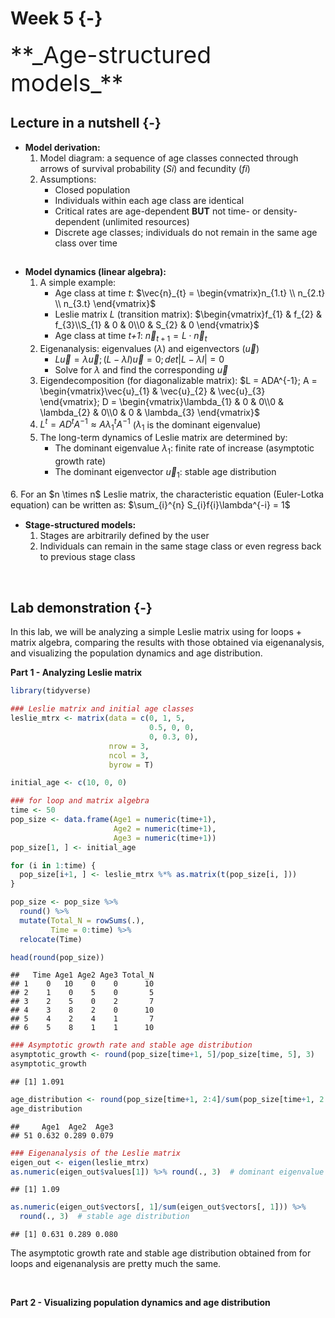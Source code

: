 

# Week 5 {-} 
<div style = "font-size: 28pt"> **_Age-structured models_**</div>

## Lecture in a nutshell {-}

* **Model derivation:**
    1. Model diagram: a sequence of age classes connected through arrows of survival probability ($Si$) and fecundity ($fi$)
    2. Assumptions:
        * Closed population
        * Individuals within each age class are identical
        * Critical rates are age-dependent **BUT** not time- or density-dependent (unlimited resources)
        * Discrete age classes; individuals do not remain in the same age class over time
    
<div style="height:1px ;"><br></div>

* **Model dynamics (linear algebra):**
    1. A simple example:
        * Age class at time _t_: $\vec{n}_{t} = \begin{vmatrix}n_{1.t} \\ n_{2.t} \\ n_{3.t} \end{vmatrix}$
        * Leslie matrix $L$ (transition matrix): $\begin{vmatrix}f_{1} & f_{2} & f_{3}\\S_{1} & 0 & 0\\0 & S_{2} & 0 \end{vmatrix}$
        * Age class at time _t+1_: $\vec{n}_{t+1} = L \cdot \vec{n}_{t}$
    2. Eigenanalysis: eigenvalues ($\lambda$) and eigenvectors ($\vec{u}$)
        * $L\vec{u} = \lambda\vec{u}; (L - \lambda I)\vec{u} = 0; det|L - \lambda I| = 0$ 
        * Solve for $\lambda$ and find the corresponding $\vec{u}$
    3. Eigendecomposition (for diagonalizable matrix): $L = ADA^{-1}; A = \begin{vmatrix}\vec{u}_{1} & \vec{u}_{2} & \vec{u}_{3} \end{vmatrix}; D = \begin{vmatrix}\lambda_{1} & 0 & 0\\0 & \lambda_{2} & 0\\0 & 0 & \lambda_{3} \end{vmatrix}$
    4.  $L^{t} = AD^{t}A^{-1} \approx A\lambda_{1}^{t}A^{-1}$ ($\lambda_{1}$ is the dominant eigenvalue)
    5. The long-term dynamics of Leslie matrix are determined by:
        * The dominant eigenvalue $\lambda_{1}$: finite rate of increase (asymptotic growth rate)
        * The dominant eigenvector $\vec{u}_{1}$: stable age distribution
<div style="height:1px ;"><br></div>
    6. For an $n \times n$ Leslie matrix, the characteristic equation (Euler-Lotka equation) can be written as: $\sum_{i}^{n} S_{i}f{i}\lambda^{-i} = 1$ 

<div style="height:1px ;"><br></div>

* **Stage-structured models:**
    1. Stages are arbitrarily defined by the user
    2. Individuals can remain in the same stage class or even regress back to previous stage class

<div style="height:1px ;"><br></div> 

<br>

## Lab demonstration {-}

In this lab, we will be analyzing a simple Leslie matrix using for loops + matrix algebra, comparing the results with those obtained via eigenanalysis, and visualizing the population dynamics and age distribution.

**Part 1 - Analyzing Leslie matrix**


```r
library(tidyverse)

### Leslie matrix and initial age classes
leslie_mtrx <- matrix(data = c(0, 1, 5,
                               0.5, 0, 0,
                               0, 0.3, 0),
                      nrow = 3, 
                      ncol = 3,
                      byrow = T)

initial_age <- c(10, 0, 0)

### for loop and matrix algebra
time <- 50
pop_size <- data.frame(Age1 = numeric(time+1),
                       Age2 = numeric(time+1),
                       Age3 = numeric(time+1))
pop_size[1, ] <- initial_age

for (i in 1:time) {
  pop_size[i+1, ] <- leslie_mtrx %*% as.matrix(t(pop_size[i, ]))
}

pop_size <- pop_size %>% 
  round() %>%
  mutate(Total_N = rowSums(.), 
         Time = 0:time) %>%
  relocate(Time)

head(round(pop_size)) 
```

```
##   Time Age1 Age2 Age3 Total_N
## 1    0   10    0    0      10
## 2    1    0    5    0       5
## 3    2    5    0    2       7
## 4    3    8    2    0      10
## 5    4    2    4    1       7
## 6    5    8    1    1      10
```

```r
### Asymptotic growth rate and stable age distribution 
asymptotic_growth <- round(pop_size[time+1, 5]/pop_size[time, 5], 3)
asymptotic_growth
```

```
## [1] 1.091
```

```r
age_distribution <- round(pop_size[time+1, 2:4]/sum(pop_size[time+1, 2:4]), 3)
age_distribution
```

```
##     Age1  Age2  Age3
## 51 0.632 0.289 0.079
```

```r
### Eigenanalysis of the Leslie matrix
eigen_out <- eigen(leslie_mtrx)
as.numeric(eigen_out$values[1]) %>% round(., 3)  # dominant eigenvalue
```

```
## [1] 1.09
```

```r
as.numeric(eigen_out$vectors[, 1]/sum(eigen_out$vectors[, 1])) %>% 
  round(., 3)  # stable age distribution
```

```
## [1] 0.631 0.289 0.080
```

The asymptotic growth rate and stable age distribution obtained from for loops and eigenanalysis are pretty much the same.

<br>

**Part 2 - Visualizing population dynamics and age distribution**





